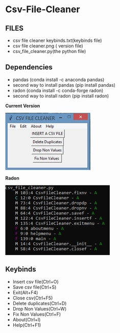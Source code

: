 # Csv-File-Cleaner

## FILES
 <ul>
  <li> csv file cleaner keybinds.txt(keybinds file) </li>
  <li> csv file cleaner.png ( version file) </li>
  <li> csv_file_cleaner.py(the python file) </li>
 </ul>

## Dependencies

 <ul>
   <li> pandas (conda install -c anaconda pandas) </li>
   <li> second way to install pandas (pip install pandas) </li>
   <li> radon (conda install -c conda-forge radon) </li> 
   <li> second way to install radon (pip install radon) </li>
</ul>

**Current Version**

<p><img src ="csv file cleaner.png" title = "Csv File Cleaner Version"/> </p>

**Radon**

<p><img src = "radon cc csv file cleaner.png" title = "Radon cc"/> </p>

## Keybinds

 <ul>
  <li> Insert csv file(Ctrl+O)</li>
  <li> Save csv file(Ctrl+S) </li>
  <li> Exit(Alt+F4) </li>
  <li> Close csv(Ctrl+F5) </li>
  <li> Delete duplicates(Ctrl+D) </li>
  <li> Drop Non Values(Ctrl+W) </li>
  <li> Fix Non Values(Ctrl+F)</li>
  <li> About(Ctrl+I)</li>
  <li> Help(Ctrl+F1)</li>
</ul>
